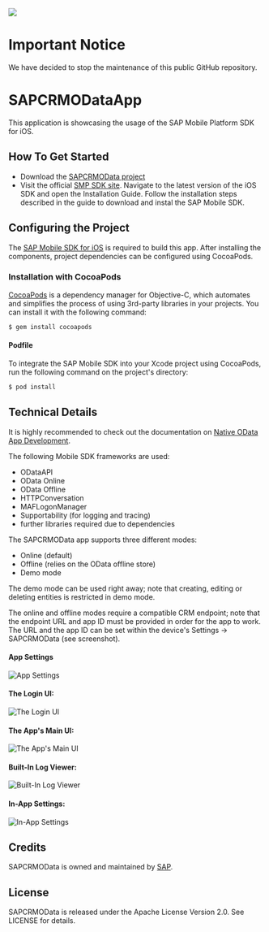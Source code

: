 ![](https://img.shields.io/badge/STATUS-NOT%20CURRENTLY%20MAINTAINED-red.svg?longCache=true&style=flat)

# Important Notice
We have decided to stop the maintenance of this public GitHub repository.


SAPCRMODataApp
===========
This application is showcasing the usage of the SAP Mobile Platform SDK for iOS.

## How To Get Started
* Download the [SAPCRMOData project](https://github.com/SAP/Mobile_SDK_oData_App/archive/master.zip)
* Visit the official [SMP SDK site](http://help.sap.com/mobile-platform). Navigate to the latest version of the iOS SDK and open the Installation Guide. Follow the installation steps described in the guide to download and instal the SAP Mobile SDK.

## Configuring the Project
The [SAP Mobile SDK for iOS](http://help.sap.com/mobile-platform) is required to build this app. After installing the components, project dependencies can be configured using CocoaPods.

### Installation with CocoaPods

[CocoaPods](http://cocoapods.org) is a dependency manager for Objective-C, which automates and simplifies the process of using 3rd-party libraries  in your projects. You can install it with the following command:

```bash
$ gem install cocoapods
```

#### Podfile

To integrate the SAP Mobile SDK into your Xcode project using CocoaPods, run the following command on the project's directory:

```bash
$ pod install
```

## Technical Details

It is highly recommended to check out the documentation on [Native OData App Development](http://help.sap.com/mobile-platform).

The following Mobile SDK frameworks are used:
- ODataAPI
- OData Online
- OData Offline
- HTTPConversation
- MAFLogonManager
- Supportability (for logging and tracing)
- further libraries required due to dependencies

The SAPCRMOData app supports three different modes:
- Online (default)
- Offline (relies on the OData offline store)
- Demo mode

The demo mode can be used right away; note that creating, editing or deleting entities is restricted in demo mode.

The online and offline modes require a compatible CRM endpoint; note that the endpoint URL and app ID must be provided in order for the app to work. 
The URL and the app ID can be set within the device's Settings -> SAPCRMOData (see screenshot).

#### App Settings
![App Settings](https://github.com/SAP/Mobile_SDK_oData_App/blob/screenshots/Screenshots/settings.png)

#### The Login UI:
![The Login UI](https://github.com/SAP/Mobile_SDK_oData_App/blob/screenshots/Screenshots/login.png)

#### The App's Main UI:
![The App's Main UI](https://github.com/SAP/Mobile_SDK_oData_App/blob/screenshots/Screenshots/appointments.png)

#### Built-In Log Viewer:
![Built-In Log Viewer](https://github.com/SAP/Mobile_SDK_oData_App/blob/screenshots/Screenshots/logviewer.png)

#### In-App Settings:
![In-App Settings](https://github.com/SAP/Mobile_SDK_oData_App/blob/screenshots/Screenshots/inappsettings.png)

## Credits

SAPCRMOData is owned and maintained by [SAP](http://go.sap.com/index.html).

## License

SAPCRMOData is released under the Apache License Version 2.0. See LICENSE for details.
